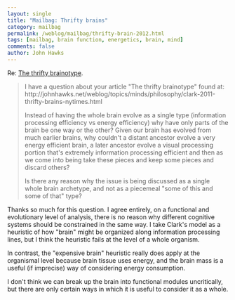 ```yaml
---
layout: single 
title: "Mailbag: Thrifty brains" 
category: mailbag
permalink: /weblog/mailbag/thrifty-brain-2012.html
tags: [mailbag, brain function, energetics, brain, mind] 
comments: false 
author: John Hawks 
---
```


Re: <a href="http://johnhawks.net/weblog/topics/minds/philosophy/clark-2011-thrifty-brains-nytimes.html">The thrifty brainotype</a>. 

<blockquote>I have a question about your article "The thrifty brainotype" found
at: http://johnhawks.net/weblog/topics/minds/philosophy/clark-2011-thrifty-brains-nytimes.html

Instead of having the whole brain evolve as a single type (information
processing efficiency vs energy efficiency) why have only parts of the
brain be one way or the other? Given our brain has evolved from much
earlier brains, why couldn't a distant ancestor evolve a very energy
efficient brain, a later ancestor evolve a visual processing portion
that's extremely information processing efficient and then as we come
into being take these pieces and keep some pieces and discard others?

Is there any reason why the issue is being discussed as a single whole
brain archetype, and not as a piecemeal "some of this and some of
that" type?</blockquote>


Thanks so much for this question. I agree entirely, on a functional and evolutionary level of analysis, there is no reason why different cognitive systems should be constrained in the same way. I take Clark's model as a heuristic of how "brain" might be organized along information processing lines, but I think the heuristic fails at the level of a whole organism. 

In contrast, the "expensive brain" heuristic really does apply at the organismal level because brain tissue uses energy, and the brain mass is a useful (if imprecise) way of considering energy consumption. 

I don't think we can break up the brain into functional modules uncritically, but there are only certain ways in which it is useful to consider it as a whole. 


